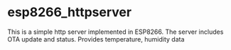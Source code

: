 # esp8266_httpserver
This is a simple http server implemented in ESP8266. The server includes OTA update and status. Provides temperature, humidity data
